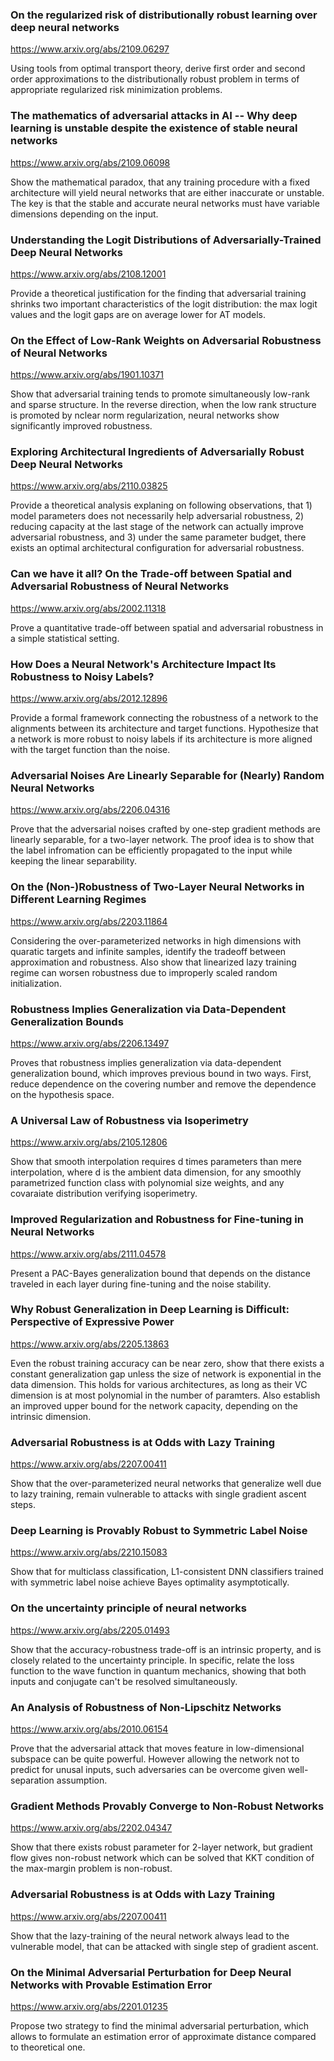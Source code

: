 ### On the regularized risk of distributionally robust learning over deep neural networks

<https://www.arxiv.org/abs/2109.06297>

Using tools from optimal transport theory, derive first order and second order approximations to the distributionally robust problem in terms of appropriate regularized risk minimization problems. 

### The mathematics of adversarial attacks in AI -- Why deep learning is unstable despite the existence of stable neural networks

<https://www.arxiv.org/abs/2109.06098>

Show the mathematical paradox, that any training procedure with a fixed architecture will yield neural networks that are either inaccurate or unstable. The key is that the stable and accurate neural networks must have variable dimensions depending on the input.

### Understanding the Logit Distributions of Adversarially-Trained Deep Neural Networks

<https://www.arxiv.org/abs/2108.12001>

Provide a theoretical justification for the finding that adversarial training shrinks two important characteristics of the logit distribution: the max logit values and the logit gaps are on average lower for AT models. 

### On the Effect of Low-Rank Weights on Adversarial Robustness of Neural Networks

<https://www.arxiv.org/abs/1901.10371>

Show that adversarial training tends to promote simultaneously low-rank and sparse structure. In the reverse direction, when the low rank structure is promoted by nclear norm regularization, neural networks show significantly improved robustness.

### Exploring Architectural Ingredients of Adversarially Robust Deep Neural Networks

<https://www.arxiv.org/abs/2110.03825>

Provide a theoretical analysis explaning on following observations, that 1) model parameters does not necessarily help adversarial robustness, 2) reducing capacity at the last stage of the network can actually improve adversarial robustness, and 3) under the same parameter budget, there exists an optimal architectural configuration for adversarial robustness.

### Can we have it all? On the Trade-off between Spatial and Adversarial Robustness of Neural Networks

<https://www.arxiv.org/abs/2002.11318>

Prove a quantitative trade-off between spatial and adversarial robustness in a simple statistical setting. 

### How Does a Neural Network's Architecture Impact Its Robustness to Noisy Labels?

<https://www.arxiv.org/abs/2012.12896>

Provide a formal framework connecting the robustness of a network to the alignments between its architecture and target functions. Hypothesize that a network is more robust to noisy labels if its architecture is more aligned with the target function than the noise.

### Adversarial Noises Are Linearly Separable for (Nearly) Random Neural Networks

<https://www.arxiv.org/abs/2206.04316>

Prove that the adversarial noises crafted by one-step gradient methods are linearly separable, for a two-layer network. The proof idea is to show that the label infromation can be efficiently propagated to the input while keeping the linear separability.

### On the (Non-)Robustness of Two-Layer Neural Networks in Different Learning Regimes

<https://www.arxiv.org/abs/2203.11864>

Considering the over-parameterized networks in high dimensions with quaratic targets and infinite samples, identify the tradeoff between approximation and robustness. Also show that linearized lazy training regime can worsen robustness due to improperly scaled random initialization.

### Robustness Implies Generalization via Data-Dependent Generalization Bounds

<https://www.arxiv.org/abs/2206.13497>

Proves that robustness implies generalization via data-dependent generalization bound, which improves previous bound in two ways. First, reduce dependence on the covering number and remove the dependence on the hypothesis space.

### A Universal Law of Robustness via Isoperimetry

<https://www.arxiv.org/abs/2105.12806>

Show that smooth interpolation requires d times parameters than mere interpolation, where d is the ambient data dimension, for any smoothly parametrized function class with polynomial size weights, and any covaraiate distribution verifying isoperimetry.

### Improved Regularization and Robustness for Fine-tuning in Neural Networks

<https://www.arxiv.org/abs/2111.04578>

Present a PAC-Bayes generalization bound that depends on the distance traveled in each layer during fine-tuning and the noise stability. 

### Why Robust Generalization in Deep Learning is Difficult: Perspective of Expressive Power

<https://www.arxiv.org/abs/2205.13863>

Even the robust training accuracy can be near zero, show that there exists a constant generalization gap unless the size of network is exponential in the data dimension. This holds for various architectures, as long as their VC dimension is at most polynomial in the number of paramters. Also establish an improved upper bound for the network capacity, depending on the intrinsic dimension.

### Adversarial Robustness is at Odds with Lazy Training

<https://www.arxiv.org/abs/2207.00411>

Show that the over-parameterized neural networks that generalize well due to lazy training, remain vulnerable to attacks with single gradient ascent steps.

### Deep Learning is Provably Robust to Symmetric Label Noise

<https://www.arxiv.org/abs/2210.15083>

Show that for multiclass classification, L1-consistent DNN classifiers trained with symmetric label noise achieve Bayes optimality asymptotically.

### On the uncertainty principle of neural networks

<https://www.arxiv.org/abs/2205.01493>

Show that the accuracy-robustness trade-off is an intrinsic property, and is closely related to the uncertainty principle. In specific, relate the loss function to the wave function in quantum mechanics, showing that both inputs and conjugate can't be resolved simultaneously.

### An Analysis of Robustness of Non-Lipschitz Networks

<https://www.arxiv.org/abs/2010.06154>

Prove that the adversarial attack that moves feature in low-dimensional subspace can be quite powerful. However allowing the network not to predict for unusal inputs, such adversaries can be overcome given well-separation assumption.

### Gradient Methods Provably Converge to Non-Robust Networks

<https://www.arxiv.org/abs/2202.04347>

Show that there exists robust parameter for 2-layer network, but gradient flow gives non-robust network which can be solved that KKT condition of the max-margin problem is non-robust.

### Adversarial Robustness is at Odds with Lazy Training

<https://www.arxiv.org/abs/2207.00411>

Show that the lazy-training of the neural network always lead to the vulnerable model, that can be attacked with single step of gradient ascent.

### On the Minimal Adversarial Perturbation for Deep Neural Networks with Provable Estimation Error

<https://www.arxiv.org/abs/2201.01235>

Propose two strategy to find the minimal adversarial perturbation, which allows to formulate an estimation error of approximate distance compared to theoretical one.